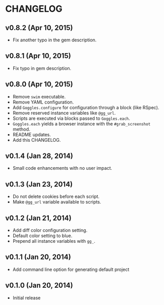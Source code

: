 # CHANGELOG

## v0.8.2 (Apr 10, 2015)
* Fix another typo in the gem description.

## v0.8.1 (Apr 10, 2015)
* Fix typo in gem description.

## v0.8.0 (Apr 10, 2015)
* Remove `swim` executable.
* Remove YAML configuration.
* Add `Goggles.configure` for configuration through a block (like RSpec).
* Remove reserved instance variables like `@gg_url`.
* Scripts are executed via blocks passed to `Goggles.each`. 
* `Goggles.each` yields a browser instance with the `#grab_screenshot` method.
* README updates.
* Add this CHANGELOG.

## v0.1.4 (Jan 28, 2014)
* Small code enhancements with no user impact.

## v0.1.3 (Jan 23, 2014)
* Do not delete cookies before each script.
* Make `@gg_url` variable available to scripts.

## v0.1.2 (Jan 21, 2014)
* Add diff color configuration setting.
* Default color setting to blue.
* Prepend all instance variables with `gg_`.

## v0.1.1 (Jan 20, 2014)
* Add command line option for generating default project

## v0.1.0 (Jan 20, 2014)
* Initial release
